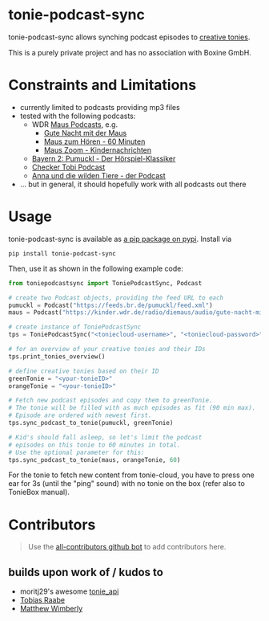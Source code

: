 # tonie-podcast-sync

tonie-podcast-sync allows synching podcast episodes to [creative tonies](https://tonies.com).

This is a purely private project and has no association with Boxine GmbH.

# Constraints and Limitations

- currently limited to podcasts providing mp3 files
- tested with the following podcasts:
    - WDR [Maus Podcasts](https://www.wdrmaus.de/hoeren/MausLive/Podcasts/podcasts.php5), e.g.
        - [Gute Nacht mit der Maus](https://kinder.wdr.de/radio/diemaus/audio/gute-nacht-mit-der-maus/diemaus-gute-nacht-104.podcast)
        - [Maus zum Hören - 60 Minuten](https://kinder.wdr.de/radio/diemaus/audio/diemaus-60/diemaus-60-106.podcast)
        - [Maus Zoom - Kindernachrichten](https://kinder.wdr.de/radio/diemaus/audio/maus-zoom/maus-zoom-106.podcast)
    - [Bayern 2: Pumuckl - Der Hörspiel-Klassiker](https://www.br.de/mediathek/podcast/pumuckl/830)
    - [Checker Tobi Podcast](https://www.br.de/mediathek/podcast/checkpod-der-podcast-mit-checker-tobi/859)
    - [Anna und die wilden Tiere - der Podcast](https://www.br.de/mediathek/podcast/anna-und-die-wilden-tiere/858)
- ... but in general, it should hopefully work with all podcasts out there

# Usage

tonie-podcast-sync is available as [a pip package on pypi](https://pypi.org/project/tonie-podcast-sync). Install via

`pip install tonie-podcast-sync`

Then, use it as shown in the following example code:

```python
from toniepodcastsync import ToniePodcastSync, Podcast

# create two Podcast objects, providing the feed URL to each
pumuckl = Podcast("https://feeds.br.de/pumuckl/feed.xml")
maus = Podcast("https://kinder.wdr.de/radio/diemaus/audio/gute-nacht-mit-der-maus/diemaus-gute-nacht-104.podcast")

# create instance of ToniePodcastSync
tps = ToniePodcastSync("<toniecloud-username>", "<toniecloud-password>")

# for an overview of your creative tonies and their IDs
tps.print_tonies_overview()

# define creative tonies based on their ID
greenTonie = "<your-tonieID>"
orangeTonie = "<your-tonieID>"

# Fetch new podcast episodes and copy them to greenTonie.
# The tonie will be filled with as much episodes as fit (90 min max).
# Episode are ordered with newest first.
tps.sync_podcast_to_tonie(pumuckl, greenTonie)

# Kid's should fall asleep, so let's limit the podcast
# episodes on this tonie to 60 minutes in total.
# Use the optional parameter for this:
tps.sync_podcast_to_tonie(maus, orangeTonie, 60)
```

For the tonie to fetch new content from tonie-cloud, you have to press one ear for 3s (until the "ping" sound) with no tonie on the box (refer also to TonieBox manual).

# Contributors

<!-- ALL-CONTRIBUTORS-LIST:START - Do not remove or modify this section -->
<!-- prettier-ignore-start -->
<!-- markdownlint-disable -->

<!-- markdownlint-restore -->
<!-- prettier-ignore-end -->

<!-- ALL-CONTRIBUTORS-LIST:END -->

> Use the [all-contributors github bot](https://allcontributors.org/docs/en/bot/usage) to add contributors here.

## builds upon work of / kudos to
- moritj29's awesome [tonie_api](https://github.com/moritzj29/tonie_api)
- [Tobias Raabe](https://tobiasraabe.github.io/blog/how-to-download-files-with-python.html)
- [Matthew Wimberly](https://codeburst.io/building-an-rss-feed-scraper-with-python-73715ca06e1f)
